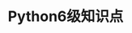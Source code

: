 ---
title: Python6级知识点
tags:
    - 电子协会考级
    - Python6级
icon: tabler:hexagon-number-6-filled
createTime: 2025/03/17 13:38:41
permalink: /qceitseries/Python/python6/python62.html
---